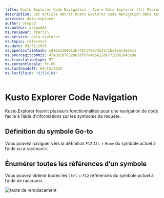 ```yaml
---
title: Kusto Explorer Code Navigation - Azure Data Explorer (fr) Microsoft Docs
description: Cet article décrit Kusto Explorer Code Navigation dans Azure Data Explorer.
services: data-explorer
author: orspod
ms.author: orspodek
ms.reviewer: rkarlin
ms.service: data-explorer
ms.topic: reference
ms.date: 03/31/2020
ms.openlocfilehash: c81ea5360013b779717e87164a71baf5ac4ae6c1
ms.sourcegitcommit: 47a002b7032a05ef67c4e5e12de7720062645e9e
ms.translationtype: MT
ms.contentlocale: fr-FR
ms.lasthandoff: 04/15/2020
ms.locfileid: "81524104"
---
```

# <a name="kusto-explorer-code-navigation"></a>Kusto Explorer Code Navigation

Kusto.Explorer fournit plusieurs fonctionnalités pour une navigation de code facile à l’aide d’informations sur les symboles de requête.

## <a name="go-to-symbol-definition"></a>Définition du symbole Go-to

Vous pouvez naviguer vers la définition `F12` `Alt` + `Home` du symbole actuel à l’aide ou à raccourcir.

## <a name="list-all-references-of-a-symbol"></a>Énumérer toutes les références d’un symbole

Vous pouvez obtenir toutes les `Ctrl` + `F12` références du symbole actuel à l’aide de raccourci.

![texte de remplacement](./Images/KustoTools-KustoExplorer/ke-codenav-refernces.gif "code-navigation-références")